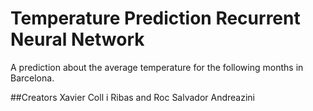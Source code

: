 # Temperature Prediction Recurrent Neural Network
A prediction about the average temperature for the following months in Barcelona.

##Creators
Xavier Coll i Ribas and Roc Salvador Andreazini
